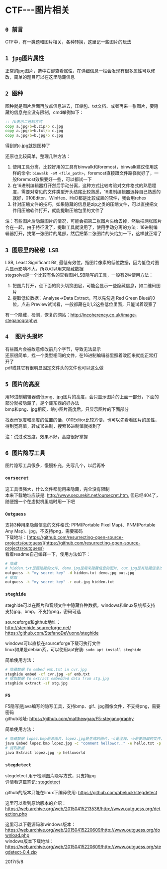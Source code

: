 # CTF---图片相关


## `0 前言`
CTF中，有一类题和图片相关，各种转换，这里记一些图片的玩法  


## `1 jpg图片属性`
正常的jpg图片，选中右键查看属性，在详细信息一栏会发现有很多属性可以修改，简单的题目可以在这里隐藏信息  

## `2 图种`
图种就是图片后面再放点信息进去，压缩包、txt文档、或者再来一张图片，要隐藏的信息完全没有限制，cmd举例如下：  
```bat
:: /b表示二进制方式
copy a.jpg/b+b.zip/b c.jpg
copy a.jpg/b+b.txt/b c.jpg
copy a.jpg/b+b.jpg/b c.jpg
```
得到的c.jpg就是图种了  

还原也比较简单，整理几种方法：  
1. 使用工具分离，比较好用的工具有binwalk和foremost，binwalk建议使用这样的命令: `binwalk -eM <file_path>`，foremost直接跟文件路径就好了，一般foremost效果要好一些，可以都试一下
2. 在16进制编辑器打开然后手动分离，这种方式比较考验对文件格式的熟悉程度，需要对常见的文件类型开头结尾比较熟悉，16进制编辑器选择自己熟悉的就好，010Editor、WinHex、HxD都是比较成熟的软件，我会用rehex
3. 针对压缩文件的技巧，如果隐藏的信息是zip之类的压缩文件，可以直接把文件用压缩软件打开，就能提取压缩包里的文件了

注：有些图片后隐藏图片的情况，可能会把第二张图片头给去掉，然后把两张图片合在一起，由于特征没了，提取工具就没用了，使用手动分离的方法：16进制编辑器打开，找第一张图片的尾部，然后把第二张图片的头给加一下，这样就正常了  
  

## `3 图层里的秘密 LSB`
LSB, Least Significant Bit, 最低有效位，指图片像素的低位数据，因为低位对图片显示影响不大，所以可以用来隐藏数据  
stegsolve是一个比较有名的查看图片LSB隐写的工具，一般有2种使用方法：  
1. 把图片打开，点下面的箭头切换图层，可能会显示一些隐藏信息，如二维码图片
2. 提取低位数据：Analyse->Data Extract，可以先勾选 Red Green Blue的0位，点击 Preview试试看，一般都藏在0,1,2这些低位里面，只能试着观察了

有一个隐藏，检测，恢复的网站：http://incoherency.co.uk/image-steganography/  


## `4  图片头损坏`
有些图片会被故意修改前几个字节，导致无法显示  
还原很简单，找一个类型相同的文件，在16进制编辑器里照着改回来就能正常打开了  
pdf或其它有很明显固定文件头的文件也可以这么做  


## `5 图片的高度`
用16进制编辑器调低png、jpg图片的高度，会只显示图片的上面一部分，下面的部分就被隐藏了，是个藏东西的好办法  
bmp和png、jpg相反，缩小图片高度后，只显示图片的下面部分  

找表示宽度和高度的位置的话，010Editor比较方便，也可以先看看图片的属性，得到宽高值，转成16进制，搜索16进制值就找到了  

注：试过改宽度，效果不好，高度很好掌握  


## `6 图片隐写工具`
图片隐写工具很多，慢慢补充，先写几个，以后再补  

### `oursecret`
这工具很强大，什么文件都能用来隐藏，完全没有限制  
本来下载地址应该是: http://www.securekit.net/oursecret.htm, 但已经404了，随便搜一个在虚拟机里临时用一下吧  

### `Outguess`
支持3种用来隐藏信息的文件格式: PPM(Portable Pixel Map)、PNM(Portable Any Map)、jpg，不支持png，需要密码  
下载地址：[https://github.com/resurrecting-open-source-projects/outguess](https://github.com/resurrecting-open-source-projects/outguess)  
看着readme自己编译一下，使用方法如下：  
```sh
# 隐藏
# hidden.txt是要隐藏的文件, demo.jpg是用来隐藏信息的图片, out.jpg是有隐藏信息的图片
outguess -k "my secret key" -d hidden.txt demo.jpg out.jpg
# 提取
outguess -k "my secret key" -r out.jpg hidden.txt
```

### `steghide`
steghide可以在图片和音频文件中隐藏各种数据，windows和linux系统都支持  
支持jpg、bmp，不支持png，密码可选  

sourceforge和github地址：  
http://steghide.sourceforge.net/  
https://github.com/StefanoDeVuono/steghide  

windows可以直接在sourceforge下载可执行文件  
linux如果是debian系，可以使用apt安装: `sudo apt install steghide`  

简单使用方法：  
```sh
# 隐藏数据 To embed emb.txt in cvr.jpg
steghide embed -cf cvr.jpg -ef emb.txt
# 提取数据 To extract embedded data from stg.jpg
steghide extract -sf stg.jpg
```

### `F5`
F5隐写是java编写的隐写工具，支持bmp、gif、jpg图像文件，不支持png，需要密码  
github地址: https://github.com/matthewgao/F5-steganography  

简单使用方法：  
```sh
# 隐藏数据 lopez.bmp是源图片，lopez.jpg是生成的图片，-c是注释，-e是要隐藏的文件，-p是密码
java Embed lopez.bmp lopez.jpg -c "comment hellowor.." -e hello.txt -p helloworld
# 提取数据
java Extract lopez.jpg -p helloworld
```

### `stegdetect`
stegdetect 用于检测图片隐写方式，只支持jpg  
详情看这篇笔记: [stegdetect](../stegdetect/readme.md)  

github的版本只能在linux下编译使用: https://github.com/abeluck/stegdetect  

这里可以看到原始版本的介绍：  
https://web.archive.org/web/20150415213536/http://www.outguess.org/detection.php  

这里可以下载源码和windows版本：  
https://web.archive.org/web/20150415220609/http://www.outguess.org/download.php  
windows版本下载地址：https://web.archive.org/web/20150415220609/http://www.outguess.org/stegdetect-0.4.zip  


2017/5/8  
